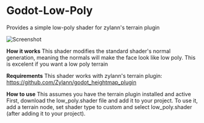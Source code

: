 # Godot-Low-Poly
Provides a simple low-poly shader for zylann's terrain plugin

![Screenshot](screenshot_(49).png)

**How it works**
This shader modifies the standard shader's normal generation, meaning the normals will make the face look like low poly.
This is excelent if you want a low poly terrain

**Requirements**
This shader works with zylann's terrain plugin:
https://github.com/Zylann/godot_heightmap_plugin

**How to use**
This assumes you have the terrain plugin installed and active
First, download the low_poly.shader file and add it to your project.
To use it, add a terrain node, set shader type to custom and select low_poly.shader (after adding it to your project).

